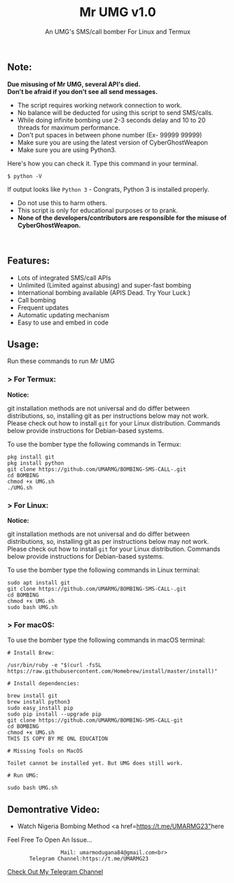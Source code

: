 <h1 align="center">Mr UMG v1.0</h1>
<p align="center">An UMG's  SMS/call bomber For Linux and Termux</p><br>

## Note:

**Due misusing of Mr UMG, several API's died.**  
**Don't be afraid if you don't see all send messages.**

- The script requires working network connection to work.
- No balance will be deducted for using this script to send SMS/calls.
- While doing infinite bombing use 2-3 seconds delay and 10 to 20 threads for maximum performance.
- Don't put spaces in between phone number (Ex- 99999 99999)
- Make sure you are using the latest version of CyberGhostWeapon
- Make sure you are using Python3.

Here's how you can check it. Type this command in your terminal.
```
$ python -V
```
If output looks like `Python 3` - Congrats, Python 3 is installed properly.

- Do not use this to harm others.
- This script is only for educational purposes or to prank.
- **None of the developers/contributors are responsible for the misuse of CyberGhostWeapon.**
<br>

## Features:

- Lots of integrated SMS/call APIs
- Unlimited (Limited against abusing) and super-fast bombing
- International bombing available (APIS Dead. Try Your Luck.) 
- Call bombing
- Frequent updates
- Automatic updating mechanism
- Easy to use and embed in code

## Usage:

Run these commands to run Mr UMG

### > For Termux:

**Notice:** 

git installation methods are not universal and do differ between distributions,
so, installing git as per instructions below may not work.
Please check out how to install `git` for your Linux distribution.
Commands below provide instructions for Debian-based systems.

To use the bomber type the following commands in Termux:
```
pkg install git
pkg install python
git clone https://github.com/UMARMG/BOMBING-SMS-CALL-.git
cd BOMBING
chmod +x UMG.sh
./UMG.sh
```

### > For Linux:

**Notice:** 

git installation methods are not universal and do differ between distributions,
so, installing git as per instructions below may not work.
Please check out how to install `git` for your Linux distribution.
Commands below provide instructions for Debian-based systems.

To use the bomber type the following commands in Linux terminal:
```
sudo apt install git
git clone https://github.com/UMARMG/BOMBING-SMS-CALL-.git
cd BOMBING
chmod +x UMG.sh
sudo bash UMG.sh
```

### > For macOS:

To use the bomber type the following commands in macOS terminal:
```
# Install Brew: 

/usr/bin/ruby -e "$(curl -fsSL https://raw.githubusercontent.com/Homebrew/install/master/install)"

# Install dependencies:

brew install git
brew install python3
sudo easy_install pip
sudo pip install --upgrade pip
git clone https://github.com/UMARMG/BOMBING-SMS-CALL-git
cd BOMBING
chmod +x UMG.sh
THIS IS COPY BY ME ONL EDUCATION

# Missing Tools on MacOS

Toilet cannot be installed yet. But UMG does still work.

# Run UMG:

sudo bash UMG.sh
```

## Demontrative Video:

- Watch Nigeria Bombing Method <a href=<https://t.me/UMARMG23">here</a><br>

Feel Free To Open An Issue...

```
                 Mail: umarmodugana84@gmail.com<br>
       Telegram Channel:https://t.me/UMARMG23
```

<a href="https://t.me/UMARMG23">Check Out My Telegram Channel</a>

